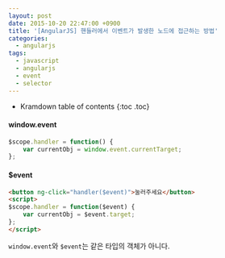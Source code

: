 ```yaml
---
layout: post
date: 2015-10-20 22:47:00 +0900
title: '[AngularJS] 핸들러에서 이벤트가 발생한 노드에 접근하는 방법'
categories:
  - angularjs
tags:
  - javascript
  - angularjs
  - event
  - selector
---
```


* Kramdown table of contents
{:toc .toc}

#### window.event

```js
$scope.handler = function() {
    var currentObj = window.event.currentTarget;
};
```

#### $event

```html
<button ng-click="handler($event)">눌러주세요</button>
<script>
$scope.handler = function($event) {
    var currentObj = $event.target;
};
</script>
```

`window.event`와 `$event`는 같은 타입의 객체가 아니다.

